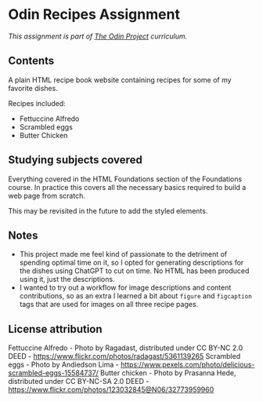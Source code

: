 # Odin Recipes Assignment

*This assignment is part of [The Odin Project](https://www.theodinproject.com/) curriculum.*

## Contents

A plain HTML recipe book website containing recipes for some of my favorite dishes.

Recipes included:

- Fettuccine Alfredo
- Scrambled eggs
- Butter Chicken

## Studying subjects covered

Everything covered in the HTML Foundations section of the Foundations course. In practice this covers all the necessary basics required to build a web page from scratch. 

This may be revisited in the future to add the styled elements.

## Notes

- This project made me feel kind of passionate to the detriment of spending optimal time on it, so I opted for generating descriptions for the dishes using ChatGPT to cut on time. No HTML has been produced using it, just the descriptions.
- I wanted to try out a workflow for image descriptions and content contributions, so as an extra I learned a bit about ``figure`` and ``figcaption`` tags that are used for images on all three recipe pages.


## License attribution

Fettuccine Alfredo - Photo by Ragadast, distributed under CC BY-NC 2.0 DEED - https://www.flickr.com/photos/radagast/5361139265
Scrambled eggs - Photo by Andiedson Lima - https://www.pexels.com/photo/delicious-scrambled-eggs-15584737/
Butter chicken - Photo by Prasanna Hede, distributed under CC BY-NC-SA 2.0 DEED - https://www.flickr.com/photos/123032845@N06/32773959960